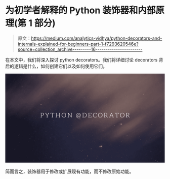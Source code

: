 # 为初学者解释的 Python 装饰器和内部原理(第 1 部分)

> 原文：<https://medium.com/analytics-vidhya/python-decorators-and-internals-explained-for-beginners-part-1-f7293620546e?source=collection_archive---------16----------------------->

在本文中，我们将深入探讨 python decorators。我们将详细讨论 decorators 背后的逻辑是什么，如何创建它们以及如何使用它们。

![](img/7224ab0bf6574d05f4a40eacb16ae956.png)

简而言之，装饰器用于修改或扩展现有功能，而不修改原始功能。